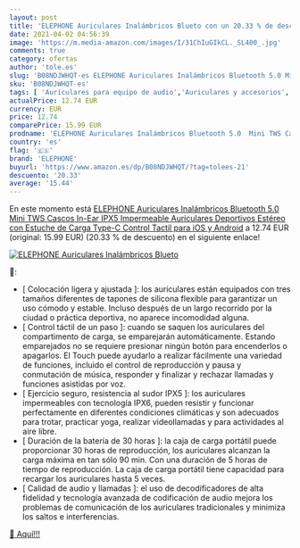 ```yaml
---
layout: post
title: 'ELEPHONE Auriculares Inalámbricos Blueto con un 20.33 % de descuento'
date: 2021-04-02 04:56:39
image: 'https://m.media-amazon.com/images/I/31ChIuGIkCL._SL400_.jpg'
comments: true
category: ofertas
author: 'tole.es'
slug: 'B08NDJWHQT-es ELEPHONE Auriculares Inalámbricos Bluetooth 5.0 Mini TWS...'
sku: 'B08NDJWHQT-es'
tags: [ 'Auriculares para equipo de audio','Auriculares y accesorios','Electrónica','android','elephone', ]
actualPrice: 12.74 EUR
currency: EUR
price: 12.74
comparePrice: 15.99 EUR
prodname: 'ELEPHONE Auriculares Inalámbricos Bluetooth 5.0  Mini TWS Cascos In-Ear  IPX5 Impermeable Auriculares Deportivos Estéreo con Estuche de Carga Type-C  Control Tactil  para iOS y Android'
country: 'es'
flag: '🇪🇸'
brand: 'ELEPHONE'
buyurl: 'https://www.amazon.es/dp/B08NDJWHQT/?tag=tolees-21'
descuento: '20.33'
average: '15.44'
---
```


En este momento está [ELEPHONE Auriculares Inalámbricos Bluetooth 5.0  Mini TWS Cascos In-Ear  IPX5 Impermeable Auriculares Deportivos Estéreo con Estuche de Carga Type-C  Control Tactil  para iOS y Android](https://www.amazon.es/dp/B08NDJWHQT/?tag=tolees-21) a 12.74 EUR (original: 15.99 EUR) (20.33 %  de descuento) en el siguiente enlace!

[![ELEPHONE Auriculares Inalámbricos Blueto](https://m.media-amazon.com/images/I/31ChIuGIkCL._SL400_.jpg)](https://www.amazon.es/dp/B08NDJWHQT/?tag=tolees-21)

🔎:

- [ Colocación ligera y ajustada ]: los auriculares están equipados con tres tamaños diferentes de tapones de silicona flexible para garantizar un uso cómodo y estable. Incluso después de un largo recorrido por la ciudad o práctica deportiva, no aparece incomodidad alguna.
- [ Control táctil de un paso ]: cuando se saquen los auriculares del compartimento de carga, se emparejarán automáticamente. Estando emparejados no se requiere presionar ningún botón para encenderlos o apagarlos. El Touch puede ayudarlo a realizar fácilmente una variedad de funciones, incluido el control de reproducción y pausa y conmutación de música, responder y finalizar y rechazar llamadas y funciones asistidas por voz.
- [ Ejercicio seguro, resistencia al sudor IPX5 ]: los auriculares impermeables con tecnología IPX6, pueden resistir y funcionar perfectamente en diferentes condiciones climáticas y son adecuados para trotar, practicar yoga, realizar videollamadas y para actividades al aire libre.
- [ Duración de la batería de 30 horas ]: la caja de carga portátil puede proporcionar 30 horas de reproducción, los auriculares alcanzan la carga máxima en tan sólo 90 min. Con una duración de 5 horas de tiempo de reproducción. La caja de carga portátil tiene capacidad para recargar los auriculares hasta 5 veces.
- [ Calidad de audio y llamadas ]: el uso de decodificadores de alta fidelidad y tecnología avanzada de codificación de audio mejora los problemas de comunicación de los auriculares tradicionales y minimiza los saltos e interferencias.

[🛒 Aquí!!!](https://www.amazon.es/dp/B08NDJWHQT/?tag=tolees-21)
